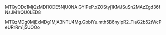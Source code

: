 MTQyODc1MjQzMDI1ODE5NjU0NA.GYIPeP.xZOStyj1KMJSuSn2MAzZgd36fNsJM1rQU0LED8

MTQzMDg0MjExMDg1MjA3NTU4Mg.GbblYu.mth5B6nylpR2_TiaG2b52tWcPeURrRm1j5UOOo


